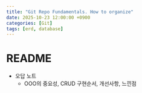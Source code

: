 ```yaml
---
title: "Git Repo Fundamentals. How to organize"
date: 2025-10-23 12:00:00 +0900
categories: [Git]
tags: [erd, database]
---
```


# README

- 오답 노트
  - OOO의 중요성, CRUD 구현순서, 개선사항, 느낀점
